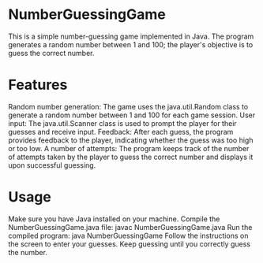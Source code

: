 # NumberGuessingGame
This is a simple number-guessing game implemented in Java. The program generates a random number between 1 and 100; the player's objective is to guess the correct number.

# Features
Random number generation: The game uses the java.util.Random class to generate a random number between 1 and 100 for each game session.
User input: The java.util.Scanner class is used to prompt the player for their guesses and receive input.
Feedback: After each guess, the program provides feedback to the player, indicating whether the guess was too high or too low.
A number of attempts: The program keeps track of the number of attempts taken by the player to guess the correct number and displays it upon successful guessing.
# Usage
Make sure you have Java installed on your machine.
Compile the NumberGuessingGame.java file: javac NumberGuessingGame.java
Run the compiled program: java NumberGuessingGame
Follow the instructions on the screen to enter your guesses.
Keep guessing until you correctly guess the number.
